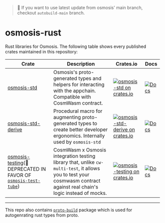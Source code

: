 > :information_desk_person: If you want to use latest update from osmosis' main branch, checkout `autobuild-main` branch.

# osmosis-rust

Rust libraries for Osmosis. The following table shows every published crates maintained in this repository:

| Crate                                             | Description                                                                                                                                                            | Crates.io                                                                                                                                 | Docs                                                                                        |
| ------------------------------------------------- | ---------------------------------------------------------------------------------------------------------------------------------------------------------------------- | ----------------------------------------------------------------------------------------------------------------------------------------- | ------------------------------------------------------------------------------------------- |
| [osmosis-std](packages/osmosis-std)               | Osmosis's proto-generated types and helpers for interacting with the appchain. Compatible with CosmWasm contract.                                                      | [![osmosis-std on crates.io](https://img.shields.io/crates/v/osmosis-std.svg)](https://crates.io/crates/osmosis-std)                      | [![Docs](https://docs.rs/osmosis-std/badge.svg)](https://docs.rs/osmosis-std)               |
| [osmosis-std-derive](packages/osmosis-std-derive) | Procedural macro for augmenting proto-generated types to create better developer ergonomics. Internally used by `osmosis-std`                                          | [![osmosis-std-derive on crates.io](https://img.shields.io/crates/v/osmosis-std-derive.svg)](https://crates.io/crates/osmosis-std-derive) | [![Docs](https://docs.rs/osmosis-std-derive/badge.svg)](https://docs.rs/osmosis-std-derive) |
| [osmosis-testing]()(🚩DEPRECATED IN FAVOR OF [`osmosis-test-tube`](https://github.com/osmosis-labs/test-tube/tree/main/packages/osmosis-test-tube))       | CosmWasm x Osmosis integration testing library that, unlike `cw-multi-test`, it allows you to test your cosmwasm contract against real chain's logic instead of mocks.  | [![osmosis-testing on crates.io](https://img.shields.io/crates/v/osmosis-testing.svg)](https://crates.io/crates/osmosis-testing)          | [![Docs](https://docs.rs/osmosis-testing/badge.svg)](https://docs.rs/osmosis-testing)       |


---

This repo also contains [`proto-build`](./packages/proto-build) package which is used for autogenrating rust types from proto.
